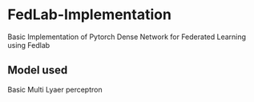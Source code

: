 # FedLab-Implementation
Basic Implementation of Pytorch Dense Network for Federated Learning using Fedlab 

## Model used
Basic Multi Lyaer perceptron
